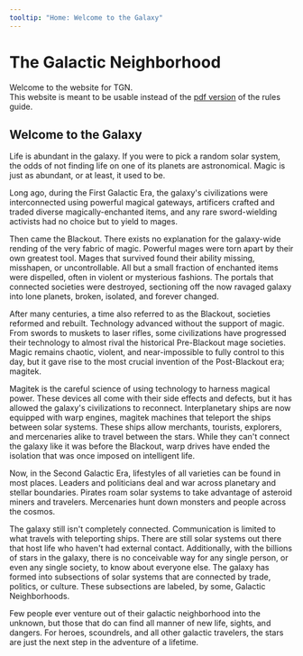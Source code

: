 ```yaml
---
tooltip: "Home: Welcome to the Galaxy"
---
```


# The Galactic Neighborhood

Welcome to the website for TGN.  
This website is meant to be usable instead of the [pdf version][1] of the rules guide.

## Welcome to the Galaxy

Life is abundant in the galaxy. If you were to pick a random solar system, the odds of not finding life on one of its planets are astronomical. Magic is just as abundant, or at least, it used to be.  

Long ago, during the First Galactic Era, the galaxy's civilizations were interconnected using powerful magical gateways, artificers crafted and traded diverse magically-enchanted items, and any rare sword-wielding activists had no choice but to yield to mages.  

Then came the Blackout. There exists no explanation for the galaxy-wide rending of the very fabric of magic. Powerful mages were torn apart by their own greatest  tool. Mages that survived found their ability missing, misshapen, or uncontrollable. All but a small fraction of enchanted items were dispelled, often in violent or mysterious fashions. The portals that connected societies were destroyed, sectioning off the now ravaged galaxy into lone planets, broken, isolated, and forever changed.  

After many centuries, a time also referred to as the Blackout, societies reformed and rebuilt. Technology advanced without the support of magic. From swords to muskets to laser rifles, some civilizations have progressed their technology to almost rival the historical Pre-Blackout mage societies. Magic remains chaotic, violent, and near-impossible to fully control to this day, but it gave rise to the most crucial invention of the Post-Blackout era; magitek.  

Magitek is the careful science of using technology to harness magical power. These devices all come with their side effects and defects, but it has allowed the galaxy's civilizations to reconnect. Interplanetary ships are now equipped with warp engines, magitek machines that teleport the ships between solar systems. These ships allow merchants, tourists, explorers, and mercenaries alike to travel between the stars. While they can't connect the galaxy like it was before the Blackout, warp drives have ended the isolation that was once imposed on intelligent life.  

Now, in the Second Galactic Era, lifestyles of all varieties can be found in most places. Leaders and politicians deal and war across planetary and stellar boundaries. Pirates roam solar systems to take advantage of asteroid miners and travelers. Mercenaries hunt down monsters and people across the cosmos. 

The galaxy still isn't completely connected. Communication is limited to what travels with teleporting ships. There are still solar systems out there that host life who haven't had external contact. Additionally, with the billions of stars in the galaxy, there is no conceivable way for any single person, or even any single society, to know about everyone else. The galaxy has formed into subsections of solar systems that are connected by trade, politics, or culture. These subsections are labeled, by some, Galactic Neighborhoods.  

Few people ever venture out of their galactic neighborhood into the unknown, but those that do can find all manner of new life, sights, and dangers. For heroes, scoundrels, and all other galactic travelers, the stars are just the next step in the adventure of a lifetime.

[1]: <1.02 The Galactic Neighborhood.pdf>